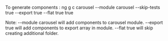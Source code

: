 To generate components : 
ng g c carousel --module carousel --skip-tests true --export true --flat true true

Note:
--module carousel will add components to carousel module.
--export true will add components to export array in module.
--flat true will skip creating additional folder.